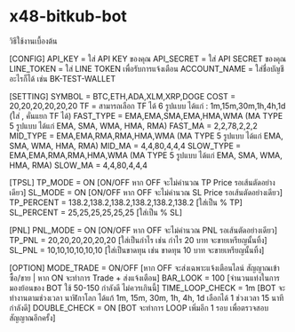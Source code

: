 # x48-bitkub-bot
วิธีใช้งานเบื้องต้น

[CONFIG]
API_KEY = ใส่ API KEY ของคุณ
API_SECRET = ใส่ API SECRET ของคุณ
LINE_TOKEN = ใส่ LINE TOKEN เพื่อรับการแจ้งเตือน
ACCOUNT_NAME = ใส่ชื่อบัญชีอะไรก็ได้ เช่น BK-TEST-WALLET

[SETTING]
SYMBOL = BTC,ETH,ADA,XLM,XRP,DOGE
COST = 20,20,20,20,20,20
TF = สามารถเลือก TF ได้ 6 รูปแบบ ได้แก่ : 1m,15m,30m,1h,4h,1d (ใส่ , คั่นแยก TF ได้)
FAST_TYPE = EMA,EMA,SMA,EMA,HMA,WMA (MA TYPE 5 รูปแบบ ได้แก่ EMA, SMA, WMA, HMA, RMA)
FAST_MA = 2,2,78,2,2,2
MID_TYPE = EMA,EMA,RMA,RMA,HMA,WMA (MA TYPE 5 รูปแบบ ได้แก่ EMA, SMA, WMA, HMA, RMA)
MID_MA = 4,4,80,4,4,4
SLOW_TYPE = EMA,EMA,RMA,RMA,HMA,WMA (MA TYPE 5 รูปแบบ ได้แก่ EMA, SMA, WMA, HMA, RMA)
SLOW_MA = 4,4,80,4,4,4

[TPSL]
TP_MODE = ON [ON/OFF หาก OFF จะไม่คำนวณ TP Price รอเส้นตัดอย่างเดียว]
SL_MODE = ON [ON/OFF หาก OFF จะไม่คำนวณ SL Price รอเส้นตัดอย่างเดียว]
TP_PERCENT = 138.2,138.2,138.2,138.2,138.2,138.2 [ใส่เป็น % TP]
SL_PERCENT = 25,25,25,25,25,25 [ใส่เป็น % SL]

[PNL]
PNL_MODE = ON [ON/OFF หาก OFF จะไม่คำนวณ PNL รอเส้นตัดอย่างเดียว]
TP_PNL = 20,20,20,20,20,20 [ใส่เป็นกำไร เช่น กำไร 20 บาท จะขายเหรียญนั้นทิ้ง]
SL_PNL = 10,10,10,10,10,10 [ใส่เป็นขาดทุน เช่น ขาดทุน 10 บาท จะขายเหรียญนั้นทิ้ง]


[OPTION]
MODE_TRADE = ON/OFF [หาก OFF จะส่งเฉพาะแจ้งเตือนไลน์ สัญญาณเข้าซื้อ/ขาย | หาก ON จะทำการ Trade + ส่งแจ้งเตือน]
BAR_LOOK = 100 [จำนวนแท่งในการมองย้อนของ BOT ใช้ 50-150 กำลังดี ไม่ควรเกินนี้]
TIME_LOOP_CHECK = 1m [BOT จะทำงานตามช่วงเวลา นาฬิกาโลก ได้แก้ 1m, 15m, 30m, 1h, 4h, 1d เลือกได้ 1 ช่วงเวลา 15 นาทีกำลังดี]
DOUBLE_CHECK = ON [BOT จะทำการ LOOP เพิ่มอีก 1 รอบ เพื่อตรวจสอบสัญญาณอีกครั้ง]
